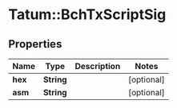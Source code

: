 # Tatum::BchTxScriptSig

## Properties
Name | Type | Description | Notes
------------ | ------------- | ------------- | -------------
**hex** | **String** |  | [optional] 
**asm** | **String** |  | [optional] 

